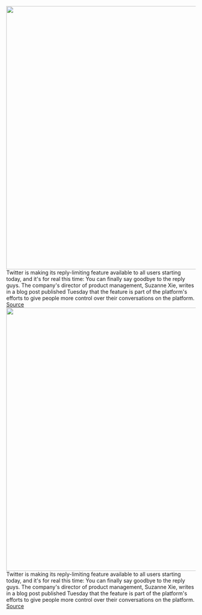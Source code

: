 <img src='https://cdn.vox-cdn.com/thumbor/h9CYBLHBn12fkqzdpE17gLCExvs=/0x0:1600x1600/1200x800/filters:focal(672x672:928x928)/cdn.vox-cdn.com/uploads/chorus_image/image/67188442/whocanreply.0.png' width='700px' /><br/>
Twitter is making its reply-limiting feature available to all users starting today, and it's for real this time: You can finally say goodbye to the reply guys. The company's director of product management, Suzanne Xie, writes in a blog post published Tuesday that the feature is part of the platform's efforts to give people more control over their conversations on the platform.
<a href='https://www.theverge.com/2020/8/11/21362514/twitter-reply-limiting-features-all-users-harassment-rollout-available-now'> Source <a/><img src='https://cdn.vox-cdn.com/thumbor/h9CYBLHBn12fkqzdpE17gLCExvs=/0x0:1600x1600/1200x800/filters:focal(672x672:928x928)/cdn.vox-cdn.com/uploads/chorus_image/image/67188442/whocanreply.0.png' width='700px' /><br/>
Twitter is making its reply-limiting feature available to all users starting today, and it's for real this time: You can finally say goodbye to the reply guys. The company's director of product management, Suzanne Xie, writes in a blog post published Tuesday that the feature is part of the platform's efforts to give people more control over their conversations on the platform.
<a href='https://www.theverge.com/2020/8/11/21362514/twitter-reply-limiting-features-all-users-harassment-rollout-available-now'> Source <a/>